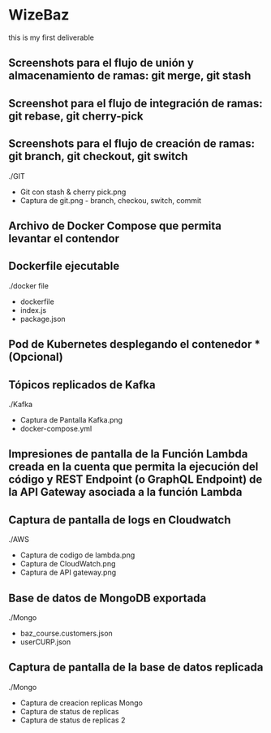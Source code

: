 # WizeBaz
this is my first deliverable

## Screenshots para el flujo de unión y almacenamiento de ramas: git merge, git stash
## Screenshot para el flujo de integración de ramas: git rebase, git cherry-pick
## Screenshots para el flujo de creación de ramas: git branch, git checkout, git switch
./GIT
 - Git con stash & cherry pick.png
 - Captura de git.png - branch, checkou, switch, commit

## Archivo de Docker Compose que permita levantar el contendor
## Dockerfile ejecutable

./docker file
 - dockerfile
 - index.js
 - package.json

## Pod de Kubernetes desplegando el contenedor * (Opcional)


## Tópicos replicados de Kafka

./Kafka
 - Captura de Pantalla Kafka.png
 - docker-compose.yml


## Impresiones de pantalla de la Función Lambda creada en la cuenta que permita la ejecución del código y REST Endpoint (o GraphQL Endpoint) de la API Gateway asociada a la función Lambda
## Captura de pantalla de logs en Cloudwatch
./AWS
 - Captura de codigo de lambda.png
 - Captura de CloudWatch.png
 - Captura de API gateway.png

## Base de datos de MongoDB exportada

./Mongo
 - baz_course.customers.json
 - userCURP.json

## Captura de pantalla de la base de datos replicada

./Mongo
 - Captura de creacion replicas Mongo
 - Captura de status de replicas
 - Captura de status de replicas 2
